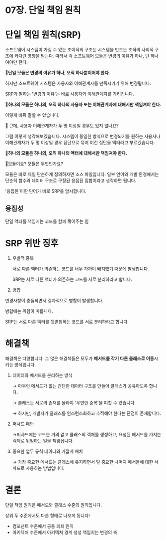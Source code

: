 # 07장. 단일 책임 원칙

# 단일 책임 원칙(SRP)

소프트웨어 시스템이 가질 수 있는 초이적의 구조는 시스템을 만드는 조직의 사회적 구조에 커다란 영향을 받는다. 따라서 각 소프트웨어 모듈은 변경의 이유가 하나, 단 하나여야만 한다.

📕**단일 모듈은 변경의 이유가 하나, 오직 하나뿐이어야 한다.**

하지만 소프트웨어 시스템은 사용자와 이해관계자를 만족시키기 위해 변경됩니다.

SRP가 말하는 '변경의 이유'는 바로 사용자와 이해관계자를 가리킵니다.

📕**하나의 모듈은 하나의, 오직 하나의 사용자 또는 이해관계자에 대해서만 책임져야 한다.**

이렇게 바꿔 말할 수 있습니다.

🤔  근데, 사용자 이해관계자가 두 명 이상일 경우도 있지 않나요?

그럼 이렇게 생각해보겠습니다. 시스템이 동일한 방식으로 변경되기를 원하는 사용자나 이해관계자가 두 명 이상일 경우 집단으로 묶어 이런 집단을 액터라고 부르겠습니다.

📕**하나의 모듈은 하나의, 오직 하나의 액터에 대해서만 책임져야 한다.**

🤔모듈이요? 모듈은 무엇인가요?

모듈은 바로 제일 단순하게 정의하자면 소스 파일입니다. 일부 언어와 개발 환경에서는 단순히 함수와 데이터 구조로 구정된 응집된 집합이라고 생각하면 됩니다.

'응집된'이란 단어가 바로 SRP를 암시합니다.

## 응집성

단일 액터를 책임지는 코드를 함께 묶어주는 힘

# SRP 위반 징후

1. 우발적 중복

    서로 다른 액터가 의존하는 코드를 너무 가까이 배치했기 때문에 발생합니다. 

    SRP는 서로 다른 액터가 의존하는 코드를 서로 분리하라고 합니다.

2. 병합

변경사항이 충돌되면서 결과적으로 병합이 발생합니다.

병합에는 위험이 따릅니다. 

SRP는 서로 다른 액터를 뒷받침하는 코드를 서로 분리하라고 합니다.

# 해결책

해결책은 다양합니다. 그 많은 해결책들은 모두가 **메서드를 각기 다른 클래스로 이동**시키는 방식입니다.

1. 데이터와 메서드를 분리하는 방식

    → 아무런 메서드가 없는 간단한 데이터 구조를 만들어 클래스가 공유하도록 합니다.

    → 클래스는 서로의 존재를 몰라야 '우연한 중복'을 피할 수 있습니다.

    → 하지만, 개발자가 클래스를 인스턴스화하고 추적해야 한다는 단점이 존재합니다.

2. 퍼사드 패턴

    →퍼사드에는 코드는 거의 없고 클래스의 객체를 생성하고, 요청된 메서드를 가지는 객체로 위임하는 일을 책임집니다.

3. 중요한 업무 규칙 데이터와 가깝게 배치

    → 가장 중요한 메서드는 클래스에 유지하면서 덜 중요한 나머지 메서들에 대한 서파드로 사용하는 방법입니다.

# 결론

단일 책임 원칙은 메서드와 클래스 수준의 원칙입니다.

상위 두 수준에서도 다른 형태로 나오게 됩니다!

- 컴포넌트 수준에서 공통 폐쇄 원칙
- 아키텍처 수준에서 아키텍처 경계 생성 책임지는 변경의 축